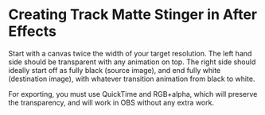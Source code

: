 # Creating Track Matte Stinger in After Effects

Start with a canvas twice the width of your
target resolution. The left hand side should
be transparent with any animation on top.
The right side should ideally start off as
fully black (source image), and end fully
white (destination image), with whatever
transition animation from black to white.

For exporting, you must use QuickTime and
RGB+alpha, which will preserve the
transparency, and will work in OBS
without any extra work.
